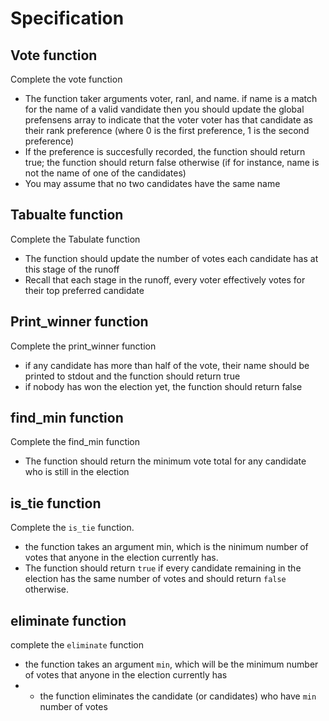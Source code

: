 # Specification

## Vote function

Complete the vote function

- The function taker arguments voter, ranl, and name. if name is a match for the name of a valid vandidate
then you should update the global prefensens array to indicate that the voter voter has that candidate as their rank preference (where 0 is the first preference, 1 is the second preference)
- If the preference is succesfully recorded, the function should return true; the function should return false otherwise (if for instance, name is not the name of one of the candidates)
- You may assume that no two candidates have the same name

## Tabualte function

Complete the Tabulate function

- The function should update the number of votes each candidate has at this stage of the runoff
- Recall that each stage in the runoff, every voter effectively votes for their top preferred candidate

## Print_winner function

Complete the print_winner function

- if any candidate has more than half of the vote, their name should be printed to stdout and the function should return true
- if nobody has won the election yet, the function should return false

## find_min function

Complete the find_min function

- The function should return the minimum vote total for any candidate who is still in the election

## is_tie function

Complete the `is_tie` function.

- the function takes an argument min, which is the ninimum number of votes that anyone in the election currently has.
- The function should return `true` if every candidate remaining in the election has the same number of votes and should return `false` otherwise.

## eliminate function

complete the `eliminate` function

- the function takes an argument `min`, which will be the minimum number of votes that anyone in the election currently has
- - the function eliminates the candidate (or candidates) who have `min` number of votes